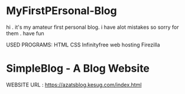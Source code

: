# MyFirstPErsonal-Blog
hi . it's my amateur first personal blog. i have alot mistakes so sorry for them . have fun

USED PROGRAMS:
HTML
CSS
Infinityfree web hosting
Firezilla  




# SimpleBlog - A Blog Website



WEBSITE URL : https://azatsblog.kesug.com/index.html
